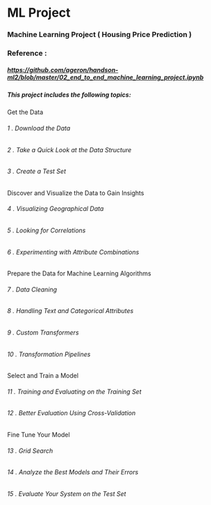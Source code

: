 # ML Project

### Machine Learning Project ( Housing Price Prediction )

### Reference :
##### https://github.com/ageron/handson-ml2/blob/master/02_end_to_end_machine_learning_project.ipynb

##### This project includes the following topics:

Get the Data
###### 1  . Download the Data
###### 2  . Take a Quick Look at the Data Structure
###### 3  . Create a Test Set

Discover and Visualize the Data to Gain Insights 
###### 4  . Visualizing Geographical Data 
###### 5  . Looking for Correlations 
###### 6  . Experimenting with Attribute Combinations

Prepare the Data for Machine Learning Algorithms 
###### 7  . Data Cleaning 
###### 8  . Handling Text and Categorical Attributes 
###### 9  . Custom Transformers 
###### 10 . Transformation Pipelines

Select and Train a Model 
###### 11 . Training and Evaluating on the Training Set 
###### 12 . Better Evaluation Using Cross-Validation

Fine Tune Your Model 
###### 13 . Grid Search 
###### 14 . Analyze the Best Models and Their Errors 
###### 15 . Evaluate Your System on the Test Set
